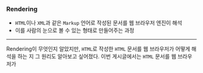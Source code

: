 
### Rendering

- `HTML`이나 `XML`과 같은 `Markup` 언어로 작성된 문서를 웹 브라우저 엔진이 해석
- 이를 사람의 눈으로 볼 수 있는 형태로 만들어주는 과정

---

Rendering이 무엇인지 알았지만, `HTML`로 작성한 `HTML` 문서를 웹 브라우저가 어떻게 해석을 하는 지 그 원리도 알아보고 싶어졌다.
이번 게시글에서는 `HTML` 문서를 웹 브라우저가